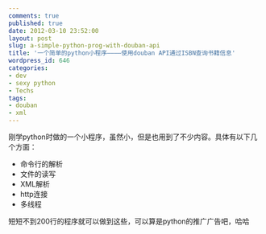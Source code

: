 ```yaml
---
comments: true
published: true
date: 2012-03-10 23:52:00
layout: post
slug: a-simple-python-prog-with-douban-api
title: '一个简单的python小程序————使用douban API通过ISBN查询书籍信息'
wordpress_id: 646
categories:
- dev
- sexy python
- Techs
tags:
- douban
- xml
---
```


刚学python时做的一个小程序，虽然小，但是也用到了不少内容。具体有以下几个方面： 

  * 命令行的解析 
  * 文件的读写 
  * XML解析 
  * http连接 
  * 多线程 
 

短短不到200行的程序就可以做到这些，可以算是python的推广广告吧，哈哈 

<script src="https://gist.github.com/liuyix/6738920.js"></script>
    

